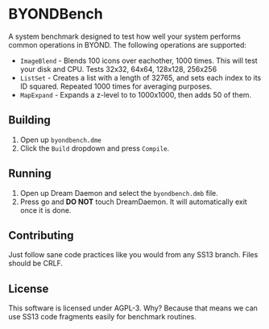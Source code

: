 # BYONDBench

A system benchmark designed to test how well your system performs common operations in BYOND. The following operations are supported:

- `ImageBlend` - Blends 100 icons over eachother, 1000 times. This will test your disk and CPU. Tests 32x32, 64x64, 128x128, 256x256
- `ListSet` - Creates a list with a length of 32765, and sets each index to its ID squared. Repeated 1000 times for averaging purposes.
- `MapExpand` - Expands a z-level to to 1000x1000, then adds 50 of them.

## Building

1. Open up `byondbench.dme`
2. Click the `Build` dropdown and press `Compile`.

## Running

1. Open up Dream Daemon and select the `byondbench.dmb` file.
2. Press go and **DO NOT** touch DreamDaemon. It will automatically exit once it is done.

## Contributing

Just follow sane code practices like you would from any SS13 branch. Files should be CRLF.

## License

This software is licensed under AGPL-3. Why? Because that means we can use SS13 code fragments easily for benchmark routines.
